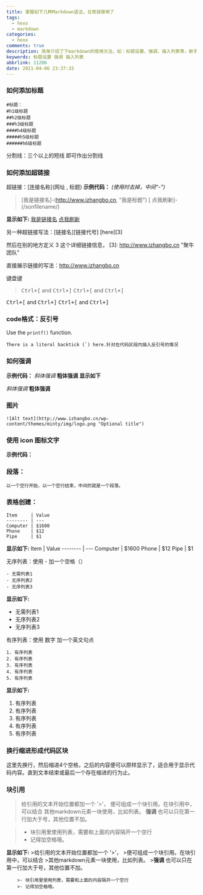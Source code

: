 ```yaml
---
title: 掌握如下几种Markdown语法，日常就够用了
tags:
  - hexo
  - markdown
categories:
  - hexo
comments: true
description: 简单介绍了下markdown的使用方法，如：标题设置、强调、插入列表等，新手可以参考和学习一下里面的内容，最重要还是要多加练习。
keywords: 标题设置 强调 插入列表
abbrlink: 11206
date: 2021-04-06 23:37:33
---
```


### 如何添加标题
	#标题：
	#h1级标题
	##h2级标题
	###h3级标题
	####h4级标题
	#####h5级标题
	######h6级标题

分割线：三个以上的短线 即可作出分割线
<!--more-->

### 如何添加超链接
超链接：[连接名称](网址 , 标题)
**示例代码：**
*(使用时去掉，中间“-”)*
>[我是链接名]-(http://www.izhangbo.cn, "我是标题")
>[<i class="icon-refresh"></i> 点我刷新]-(/sonfilename/)

**显示如下:**
[我是链接名](http://www.izhangbo.cn, "我是标题")
[<i class="icon-refresh"></i> 点我刷新](/sonfilename/)

另一种超链接写法：[链接名][链接代号]
[here][3]

然后在别的地方定义 3 这个详细链接信息，
[3]: http://www.izhangbo.cn "聚牛团队"

直接展示链接的写法：<http://www.izhangbo.cn>
<!--more-->

键盘键
><kbd>Ctrl+[</kbd> and <kbd>Ctrl+]</kbd>
><kbd>Ctrl+[</kbd> and <kbd>Ctrl+]</kbd>

<kbd>Ctrl+[</kbd> and <kbd>Ctrl+]</kbd>
<kbd>Ctrl+[</kbd> and <kbd>Ctrl+]</kbd>

### code格式：反引号
Use the `printf()` function.

``There is a literal backtick (`) here.针对在代码区段内插入反引号的情况`` 

### 如何强调
**示例代码：**
	*斜体强调*
	**粗体强调**
**显示如下**

*斜体强调*
**粗体强调**
<!--more-->

### 图片
	![Alt text](http://www.izhangbo.cn/wp-content/themes/minty/img/logo.png "Optional title")

### 使用 icon 图标文字
**示例代码：**
	<i class="icon-cog"></i>

### 段落：
	以一个空行开始，以一个空行结束，中间的就是一个段落。
<!--more-->
### 表格创建：

	Item     | Value
	-------- | ---
	Computer | $1600
	Phone    | $12
	Pipe     | $1
**显示如下:**
Item     | Value
-------- | ---
Computer | $1600
Phone    | $12
Pipe     | $1

无序列表：使用 - 加一个空格（）

	- 无需列表1
	- 无序列表2
	- 无序列表3
**显示如下:**
- 无需列表1
- 无序列表2
- 无序列表3

有序列表：使用 数字 加一个英文句点

	1. 有序列表
	2. 有序列表
	3. 有序列表
	4. 有序列表
	5. 有序列表

**显示如下:**
1. 有序列表
2. 有序列表
3. 有序列表
4. 有序列表
5. 有序列表

### 换行缩进形成代码区块

这里先换行，然后缩进4个空格，之后的内容便可以原样显示了，适合用于显示代码内容。直到文本结束或最后一个存在缩进的行为止。    

### 块引用
>给引用的文本开始位置都加一个 '>'，
>便可组成一个块引用。在块引用中，可以结合
>其他markdown元素一块使用，比如列表。
>**强调**
也可以只在第一行加大于号，其他位置不加。

>- 块引用里使用列表，需要和上面的内容隔开一个空行
>- 记得加空格哦。

**显示如下:**
		>给引用的文本开始位置都加一个 '>'，
		>便可组成一个块引用。在块引用中，可以结合
		>其他markdown元素一块使用，比如列表。
		>**强调**
		也可以只在第一行加大于号，其他位置不加。

		>- 块引用里使用列表，需要和上面的内容隔开一个空行
		>- 记得加空格哦。


